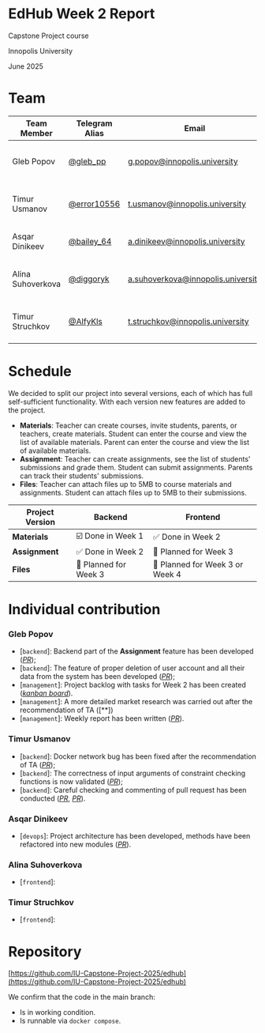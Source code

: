 # EdHub Week 2 Report

<aside>

Capstone Project course

Innopolis University

June 2025

</aside>

# Team

| Team Member | Telegram Alias | Email | Track |
| --- | --- | --- | --- |
| Gleb Popov | [@gleb_pp](https://t.me/gleb_pp) | g.popov@innopolis.university | Backend Developer, Project Manager |
| Timur Usmanov | [@error10556](https://t.me/error10556) | t.usmanov@innopolis.university | Backend Developer, **Backend Lead** |
| Asqar Dinikeev | [@bailey_64](https://t.me/bailey_64) | a.dinikeev@innopolis.university | Backend Developer, DevOps |
| Alina Suhoverkova | [@diggoryk](https://t.me/diggoryk) | a.suhoverkova@innopolis.university | Frontend Developer, **Frontend Lead** |
| Timur Struchkov | [@AlfyKls](https://t.me/AlfyKls) | t.struchkov@innopolis.university | Frontend Developer, UX/UI designer |

# Schedule

We decided to split our project into several versions, each of which has full self-sufficient functionality. With each version new features are added to the project.

- **Materials**: Teacher can create courses, invite students, parents, or teachers, create materials. Student can enter the course and view the list of available materials. Parent can enter the course and view the list of available materials.
- **Assignment**: Teacher can create assignments, see the list of students' submissions and grade them. Student can submit assignments. Parents can track their students' submissions.
- **Files**: Teacher can attach files up to 5MB to course materials and assignments. Student can attach files up to 5MB to their submissions.

| Project Version | Backend | Frontend |
| --- | --- | --- |
| **Materials** | :ballot_box_with_check: Done in Week 1 | :white_check_mark: Done in Week 2 |
| **Assignment** | :white_check_mark: Done in Week 2 | :black_square_button: Planned for Week 3 |
| **Files** | :black_square_button: Planned for Week 3 | :black_square_button: Planned for Week 3 or Week 4 |

# Individual contribution

### Gleb Popov
- [`backend`]: Backend part of the **Assignment** feature has been developed ([*PR*](https://github.com/IU-Capstone-Project-2025/edhub/pull/21));
- [`backend`]: The feature of proper deletion of user account and all their data from the system has been developed ([*PR*](https://github.com/IU-Capstone-Project-2025/edhub/pull/22));
- [`management`]: Project backlog with tasks for Week 2 has been created ([*kanban board*](https://github.com/orgs/IU-Capstone-Project-2025/projects/14/views/1)).
- [`management`]: A more detailed market research was carried out after the recommendation of TA ([**])
- [`management`]: Weekly report has been written ([*PR*](https://github.com/)).
<!-- add link for the pull request with weekly report -->

### Timur Usmanov
- [`backend`]: Docker network bug has been fixed after the recommendation of TA ([*PR*](https://github.com/IU-Capstone-Project-2025/edhub/pull/6));
- [`backend`]: The correctness of input arguments of constraint checking functions is now validated ([*PR*](https://github.com/IU-Capstone-Project-2025/edhub/pull/23));
- [`backend`]: Careful checking and commenting of pull request has been conducted ([*PR*](https://github.com/IU-Capstone-Project-2025/edhub/pull/21), [*PR*](https://github.com/IU-Capstone-Project-2025/edhub/pull/22)).

### Asqar Dinikeev
- [`devops`]: Project architecture has been developed, methods have been refactored into new modules ([*PR*](https://github.com/IU-Capstone-Project-2025/edhub/pull/25)).

### Alina Suhoverkova
- [`frontend`]: 

### Timur Struchkov
- [`frontend`]: 

# Repository

[https://github.com/IU-Capstone-Project-2025/edhub](https://github.com/IU-Capstone-Project-2025/edhub)

We confirm that the code in the main branch:

- Is in working condition.
- Is runnable via `docker compose`.